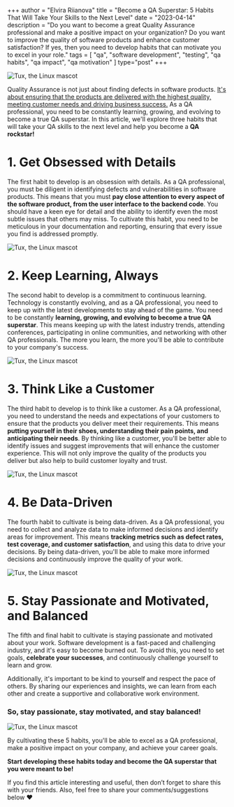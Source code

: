 +++
author = "Elvira Riianova"
title = "Become a QA Superstar: 5 Habits That Will Take Your Skills to the Next Level"
date = "2023-04-14"
description = "Do you want to become a great Quality Assurance professional and make a positive impact on your organization? Do you want to improve the quality of software products and enhance customer satisfaction? If yes, then you need to develop habits that can motivate you to excel in your role."
tags = [
    "qa", "software development", "testing", "qa habits", "qa impact", "qa motivation"
]
type="post"
+++

![Tux, the Linux mascot](/images/qasuperstarr.png)

Quality Assurance is not just about finding defects in software products. [It's about ensuring that the products are delivered with the highest quality, meeting customer needs and driving business success.](https://medium.com/@qaflow.dev/testing-does-not-improve-quality-d17939ba2fb3) As a QA professional, you need to be constantly learning, growing, and evolving to become a true QA superstar. In this article, we'll explore three habits that will take your QA skills to the next level and help you become a **QA rockstar!**

# 1. Get Obsessed with Details

The first habit to develop is an obsession with details. As a QA professional, you must be diligent in identifying defects and vulnerabilities in software products. This means that you must **pay close attention to every aspect of the software product, from the user interface to the backend code**. You should have a keen eye for detail and the ability to identify even the most subtle issues that others may miss. To cultivate this habit, you need to be meticulous in your documentation and reporting, ensuring that every issue you find is addressed promptly.

![Tux, the Linux mascot](/images/qadetails.png)

# 2. Keep Learning, Always

The second habit to develop is a commitment to continuous learning. Technology is constantly evolving, and as a QA professional, you need to keep up with the latest developments to stay ahead of the game. You need to be constantly **learning, growing, and evolving to become a true QA superstar**. This means keeping up with the latest industry trends, attending conferences, participating in online communities, and networking with other QA professionals. The more you learn, the more you'll be able to contribute to your company's success.

![Tux, the Linux mascot](/images/qalearning.jpeg)

# 3. Think Like a Customer

The third habit to develop is to think like a customer. As a QA professional, you need to understand the needs and expectations of your customers to ensure that the products you deliver meet their requirements. This means **putting yourself in their shoes, understanding their pain points, and anticipating their needs**. By thinking like a customer, you'll be better able to identify issues and suggest improvements that will enhance the customer experience. This will not only improve the quality of the products you deliver but also help to build customer loyalty and trust.

![Tux, the Linux mascot](/images/qacust.jpeg)

# 4. Be Data-Driven

The fourth habit to cultivate is being data-driven. As a QA professional, you need to collect and analyze data to make informed decisions and identify areas for improvement. This means **tracking metrics such as defect rates, test coverage, and customer satisfaction**, and using this data to drive your decisions. By being data-driven, you'll be able to make more informed decisions and continuously improve the quality of your work.

![Tux, the Linux mascot](/images/qadd.jpeg)

# 5. Stay Passionate and Motivated, and Balanced

The fifth and final habit to cultivate is staying passionate and motivated about your work. Software development is a fast-paced and challenging industry, and it's easy to become burned out. To avoid this, you need to set goals, **celebrate your successes**, and continuously challenge yourself to learn and grow. 

Additionally, it's important to be kind to yourself and respect the pace of others. By sharing our experiences and insights, we can learn from each other and create a supportive and collaborative work environment. 

### So, stay passionate, stay motivated, and stay balanced!

![Tux, the Linux mascot](/images/qamotivate.jpeg)

By cultivating these 5 habits, you'll be able to excel as a QA professional, make a positive impact on your company, and achieve your career goals. 

**Start developing these habits today and become the QA superstar that you were meant to be!**

If you find this article interesting and useful, then don’t forget to share this with your friends. Also, feel free to share your comments/suggestions below ❤️

